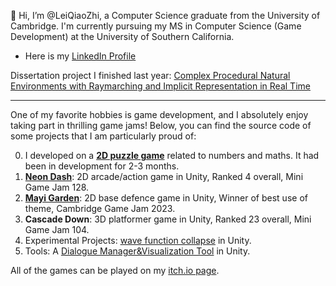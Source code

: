 👋 Hi, I’m @LeiQiaoZhi, a Computer Science graduate from the University of Cambridge. I'm currently pursuing my MS in Computer Science (Game Development) at the University of Southern California.
- Here is my [LinkedIn Profile](https://www.linkedin.com/in/qiaozhilei/)

Dissertation project I finished last year: [Complex Procedural Natural Environments with Raymarching and Implicit Representation in Real Time](https://github.com/LeiQiaoZhi/procedural-implicit-terrain-raymarching)

---

One of my favorite hobbies is game development, and I absolutely enjoy taking part in thrilling game jams! Below, you can find the source code of some projects that I am particularly proud of:

0. I developed on a **[2D puzzle game](https://github.com/LeiQiaoZhi/NumberSliderGame)** related to numbers and maths. It had been in development for 2-3 months.
1. **[Neon Dash](https://github.com/LeiQiaoZhi/NeonDash)**: 2D arcade/action game in Unity, Ranked 4 overall, Mini Game Jam 128.
2. **[Mayi Garden](https://github.com/LeiQiaoZhi/MAYIGarden)**: 2D base defence game in Unity, Winner of best use of theme, Cambridge Game Jam 2023.
3. **Cascade Down**: 3D platformer game in Unity, Ranked 23 overall, Mini Game Jam 104.
4. Experimental Projects: [wave function collapse](https://github.com/LeiQiaoZhi/WaveFunctionCollapseUnity/tree/master) in Unity.
5. Tools: A [Dialogue Manager&Visualization Tool](https://github.com/LeiQiaoZhi/UnityDialogueSystem) in Unity.

All of the games can be played on my [itch.io page](https://georgelei.itch.io/).

<!---
LeiQiaoZhi/LeiQiaoZhi is a ✨ special ✨ repository because its `README.md` (this file) appears on your GitHub profile.
You can click the Preview link to take a look at your changes.
--->
